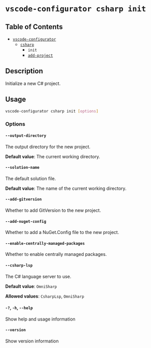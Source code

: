 # `vscode-configurator csharp init`

## Table of Contents

- [`vscode-configurator`](../README.md)
    - [`csharp`](./README.md)
        - `init`
        - [`add-project`](./add-project.md)

## Description

Initialize a new C# project.

## Usage

```bash
vscode-configurator csharp init [options]
```

### Options

#### `--output-directory`

The output directory for the new project.

**Default value**: The current working directory.

#### `--solution-name`

The default solution file.

**Default value**: The name of the current working directory.

#### `--add-gitversion`

Whether to add GitVersion to the new project.

#### `--add-nuget-config`

Whether to add a NuGet.Config file to the new project.

#### `--enable-centrally-managed-packages`

Whether to enable centrally managed packages.

#### `--csharp-lsp`

The C# language server to use.

**Default value**: `OmniSharp`

**Allowed values**: `CsharpLsp`, `OmniSharp`

#### `-?`, `-h`, `--help`

Show help and usage information

#### `--version`

Show version information
